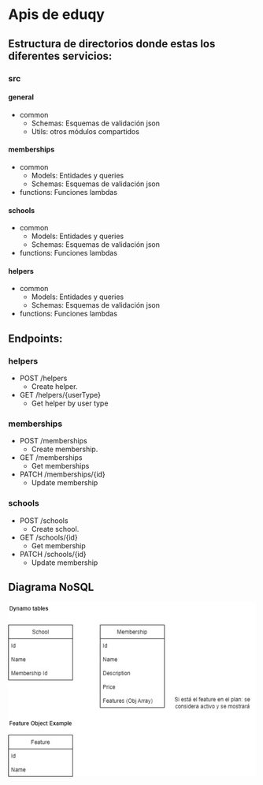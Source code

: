 # Apis de eduqy

## Estructura de directorios donde estas los diferentes servicios:

### src

#### general

  - common
    - Schemas: Esquemas de validación json
    - Utils: otros módulos compartidos

#### memberships

  - common
    - Models: Entidades y queries
    - Schemas: Esquemas de validación json
  - functions: Funciones lambdas

#### schools

  - common
    - Models: Entidades y queries
    - Schemas: Esquemas de validación json
  - functions: Funciones lambdas

#### helpers

  - common
    - Models: Entidades y queries
    - Schemas: Esquemas de validación json
  - functions: Funciones lambdas

## Endpoints:

### helpers

  - POST /helpers
    - Create helper.
  - GET /helpers/{userType}
    - Get helper by user type

### memberships

  - POST /memberships
    - Create membership.
  - GET /memberships
    - Get memberships
  - PATCH /memberships/{id}
    - Update membership

### schools

  - POST /schools
    - Create school.
  - GET /schools/{id}
    - Get membership
  - PATCH /schools/{id}
    - Update membership

## Diagrama NoSQL

![Screenshot](DER.jpg)
